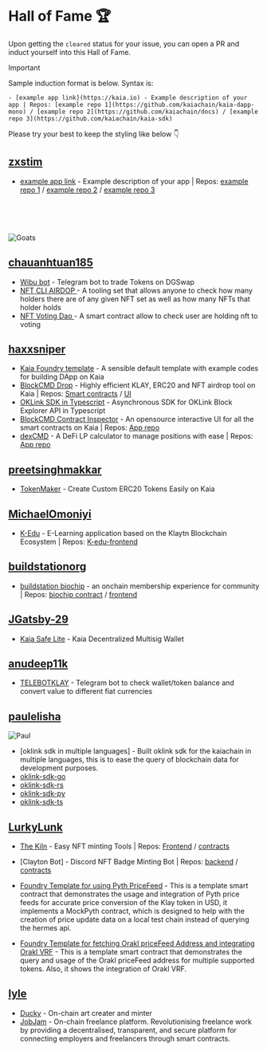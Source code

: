 # Hall of Fame 🏆
Upon getting the `cleared` status for your issue, you can open a PR and induct yourself into this Hall of Fame.

> [!IMPORTANT]
> Sample induction format is below. Syntax is:
> ```
> - [example app link](https://kaia.io) - Example description of your app | Repos: [example repo 1](https://github.com/kaiachain/kaia-dapp-mono) / [example repo 2](https://github.com/kaiachain/docs) / [example repo 3](https://github.com/kaiachain/kaia-sdk)
> ```
> Please try your best to keep the styling like below 👇


## [zxstim](https://github.com/zxstim)
- [example app link](https://kaia.io) - Example description of your app | Repos: [example repo 1](https://github.com/kaiachain/kaia-dapp-mono) / [example repo 2](https://github.com/kaiachain/docs) / [example repo 3](https://github.com/kaiachain/kaia-sdk)
<br>
<br>
<br>

![Goats](/bounty/images/goats.png)
<br>                                                            
        
## [chauanhtuan185](https://github.com/chauanhtuan185)
- [Wibu bot](https://github.com/chauanhtuan185/Kaia-Defi-Trading-Bot) - Telegram bot to trade Tokens on DGSwap
- [NFT CLI AIRDOP ](https://github.com/chauanhtuan185/nft-cli-airdrop) - A tooling set that allows anyone to check how many holders there are of any given NFT set as well as how many NFTs that holder holds
- [NFT Voting Dao ]([https://github.com/chauanhtuan185/nft-cli-airdrop](https://github.com/chauanhtuan185/governorAlpha)) - A smart contract allow to check user are holding nft to voting

## [haxxsniper](https://github.com/haxxsniper)
- [Kaia Foundry template](https://github.com/haxxsniper/kaia-foundry-template) - A sensible default template with example codes for building DApp on Kaia
- [BlockCMD Drop]([https://drop.blockcmd.com](https://blockcmd.com/drop)) - Highly efficient KLAY, ERC20 and NFT airdrop tool on Kaia | Repos: [Smart contracts](https://github.com/haxxsniper/gaslite-drop-contracts) / [UI](https://github.com/haxxsniper/gaslite-ui)
- [OKLink SDK in Typescript](https://github.com/haxxsniper/oklink-ts) - Asynchronous SDK for OKLink Block Explorer API in Typescript
- [BlockCMD Contract Inspector](https://blockcmd.com/inspect) - An opensource interactive UI for all the smart contracts on Kaia | Repos: [App repo](https://github.com/blockcmd/blockcmd-app)
- [dexCMD](https://dexcmd.com) - A DeFi LP calculator to manage positions with ease | Repos: [App repo](https://github.com/blockcmd/dexcmd)

## [preetsinghmakkar](https://github.com/preetsinghmakkar)
- [TokenMaker](https://tokenmaker-ruddy.vercel.app/) - Create Custom ERC20 Tokens Easily on Kaia

## [MichaelOmoniyi](https://github.com/MichaelOmoniyi)
- [K-Edu](https://k-edu.vercel.app/) - E-Learning application based on the Klaytn Blockchain Ecosystem | Repos: [K-edu-frontend](https://github.com/MichaelOmoniyi/klaytn-dapp-toolkit/tree/main/frontend/k-edu)

## [buildstationorg](https://github.com/buildstationorg)
- [buildstation biochip](https://hq.buildstation.org) - an onchain membership experience for community | Repos: [biochip contract](https://github.com/buildstationorg/biochip-contracts) / [frontend](https://github.com/buildstationorg/hq-dashboard)

## [JGatsby-29](https://github.com/JGatsby-29)
- [Kaia Safe Lite](https://kaiasafelite.xyz/) - Kaia Decentralized Multisig Wallet

## [anudeep11k](https://github.com/anudeep11k)
- [TELEBOTKLAY](https://github.com/anudeep11k/TELEBOTKLAY) - Telegram bot to check wallet/token balance and convert value to different fiat currencies

## [paulelisha](https://github.com/paulelisha)
![Paul](https://avatars.githubusercontent.com/u/125181565?s=400&u=c87ab6e0b8e2b65421cbc73f46801cf16ed49b27&v=4)


- [oklink sdk in multiple languages] - Built oklink sdk for the kaiachain in multiple languages, this is to ease the query of blockchain data for development purposes.
- [oklink-sdk-go](https://github.com/PaulElisha/oklink-sdk-kaiachain-go)
- [oklink-sdk-rs](https://github.com/PaulElisha/oklink-sdk-kaiachain-rs)
- [oklink-sdk-py](https://github.com/PaulElisha/oklink-sdk-kaiachain-py)
- [oklink-sdk-ts](https://github.com/PaulElisha/oklink-sdk-kaiachain-ts)


## [LurkyLunk](https://github.com/LurkyLunk)
- [The Kiln](https://kiln.pro/) - Easy NFT minting Tools | Repos: [Frontend](https://github.com/Masxon-Studios/THEKILN.git) / [contracts](https://github.com/Masxon-Studios/simple-klaytn-nft.git)
- [Clayton Bot] - Discord NFT Badge Minting Bot | Repos: [backend](https://github.com/Masxon-Studios/Discord_CBB_Contracts.git) / [contracts](https://github.com/Masxon-Studios/Discord_CBB_Contracts.git)

- [Foundry Template for using Pyth PriceFeed](https://github.com/PaulElisha/foundryTemplate-PythPriceFeed) - This is a template smart contract that demonstrates the usage and integration of Pyth price feeds for accurate price conversion of the Klay token in USD, it implements a MockPyth contract, which is designed to help with the creation of price update data on a local test chain instead of querying the hermes api.

- [Foundry Template for fetching Orakl priceFeed Address and integrating Orakl VRF](https://github.com/PaulElisha/kaiachain-foundryTemplate--pricefeedManager-PriceConverter) - This is a template smart contract that demonstrates the query and usage of the Orakl priceFeed address for multiple supported tokens. Also, it shows the integration of Orakl VRF. 


## [lyle](https://github.com/lyledavids)
- [Ducky](https://github.com/lyledavids/duckykaia) - On-chain art creater and minter
- [JobJam](https://github.com/lyledavids/jobjam) - On-chain freelance platform. Revolutionising freelance work by providing a decentralised, transparent, and secure platform for connecting employers and freelancers through smart contracts.
